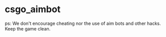 # csgo_aimbot
ps: We don't encourage cheating nor the use of aim bots and other hacks. Keep the game clean.
